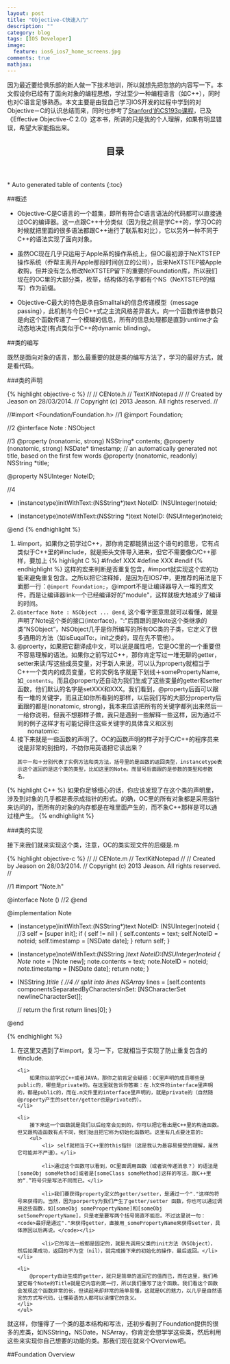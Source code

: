 ```yaml
---
layout: post
title: "Objective-C快速入门"
description: ""
category: blog
tags: [IOS Developer]
image: 
  feature: ios6_ios7_home_screens.jpg
comments: true
mathjax: 
---
```


因为最近要给俱乐部的新人做一下技术培训，所以就想先把忽悠的内容写一下。本文假设你已经有了面向对象的编程思想，学过至少一种编程语言（如C++），同时也对C语言足够熟悉。本文主要是由我自己学习IOS开发的过程中学到的对Objective－C的认识总结而来，同时也参考了[Stanford‘的CS193p课程](https://itunes.apple.com/us/course/developing-ios-7-apps-for/id733644550)，已及《Effective Objective-C 2.0》这本书，所讲的只是我的个人理解，如果有明显错误，希望大家能指出来。


<section>
  <header>
    <h2>目录</h2>
  </header>
<div id="drawer" markdown="1">
*  Auto generated table of contents
{:toc}
</div>
</section>


##概述

- Objective-C是C语言的一个超集，即所有符合C语言语法的代码都可以直接通过OC的编译器。这一点跟C++十分类似（因为我之前是学C++的，学习OC的时候就把里面的很多语法都跟C++进行了联系和对比），它以另外一种不同于C++的语法实现了面向对象。

- 虽然OC现在几乎只运用于Apple系的操作系统上，但OC最初源于NeXTSTEP操作系统（乔帮主离开Apple那段时间创立的公司），后来NeXTSTEP被Apple收购，但并没有怎么修改NeXTSTEP留下的重要的Foundation库，所以我们现在的OC里的大部分类，枚举，结构体的名字都有个NS（NeXTSTEP的缩写）作为前缀。

- Objective-C最大的特色是承自Smalltalk的信息传递模型（message passing），此机制与今日C++式之主流风格差异甚大。向一个函数传递参数只是向这个函数传递了一个模糊的信息，所有的信息处理都是直到runtime才会动态地决定(有点类似于C++的dynamic blinding)。

##类的编写

既然是面向对象的语言，那么最重要的就是类的编写方法了，学习的最好方式，就是看代码。

###类的声明

{% highlight objective-c %}
//
//  CENote.h
//  TextKitNotepad
//
//  Created by Jeason on 28/03/2014.
//  Copyright (c) 2013 Jeason. All rights reserved.
//

//#import <Foundation/Foundation.h>
//1
@import Foundation;

//2
@interface Note : NSObject

//3
@property (nonatomic, strong) NSString* contents;
@property (nonatomic, strong) NSDate* timestamp;
// an automatically generated not title, based on the first few words
@property (nonatomic, readonly) NSString *title;

@property NSUInteger NoteID;

//4
- (instancetype)initWithText:(NSString*)text NoteID: (NSUInteger)noteid;

+ (instancetype)noteWithText:(NSString *)text NoteID: (NSUInteger)noteid;

@end
{% endhighlight %}
<html>
<ol>
<li>
	#import<Foundation/Foundation.h>，如果你之前学过C++，那你肯定都能猜出这个语句的意思，它有点类似于C++里的#include<cstdlib>，就是把头文件导入进来，但它不需要像C/C++那样，要加上
	{% highlight C %}
	#ifndef XXX
	#define XXX
	#endif
	{% endhighlight %}
	这样的宏来判断是否重复包含，#import就实现这个宏的功能来避免重复包含。之所以把它注释掉，是因为在IOS7中，更推荐的用法是下面那一行：<code>@import Foundation;</code>，@import不是让编译器导入一堆的库文件，而是让编译器link一个已经编译好的"module"，这样就极大地减少了编译的时间。
</li>

<li>
	<code>@interface Note : NSObject ... @end</code>, 这个看字面意思就可以看懂，就是声明了Note这个类的接口(interface)，":"后面跟的是Note这个类继承的类“NSObject”，NSObject几乎是你所编写的所有OC类的子类，它定义了很多通用的方法（如isEuqalTo:，init之类的，现在先不管他）。
</li>

<li>
	@proerty，如果把它翻译成中文，可以说是属性吧，它是OC里的一个重要但不容易理解的语法。如果你之前写过C++，那你肯定写过一堆无聊的getter，setter来读/写这些成员变量，对于新人来说，可以认为property就相当于C++一个类内的成员变量，它的实例名字就是下划线＋somePropertyName,如<code>_contents</code>。而且@property还自动为我们生成了这些变量的getter和setter函数，他们默认的名字是setXXX和XXX。我们看到，@property后面可以跟有一堆的关键字，而且正如你所看到的那样，以后我们写的大部分property后面跟的都是(nonatomic, strong)，我本来应该把所有的关键字都列出来然后一一给你说明，但我不想那样子做，我只是遇到一些解释一些这样，因为通过不同的例子这样才有可能记得住这些关键字的具体含义和区别
	<ul>
		nonatomic: 
	</ul>
</li>

<li>
	接下来就是一些函数的声明了。OC的函数声明的样子对于C/C++的程序员来说是非常的别扭的，不妨你用英语把它读出来？

	其中－和＋分别代表了实例方法和类方法，括号里的是函数的返回类型，instancetype表示这个返回的是这个类的类型，比如这里的Note。而冒号后面跟的是参数的类型和参数名。
</li>
</ol>
</html>

{% highlight C++ %}
如果你足够细心的话，你应该发现了在这个类的声明里，涉及到对象的几乎都是表示成指针的形式。的确，OC里的所有对象都是采用指针来访问的，而所有的对象的内存都是在堆里面产生的，而不象C++那样是可以通过棧产生。
{% endhighlight %}

###类的实现

接下来我们就来实现这个类，注意，OC的类实现文件的后缀是.m

{% highlight objective-c %}
//
//  CENote.m
//  TextKitNotepad
//
//  Created by Jeason on 28/03/2014.
//  Copyright (c) 2013 Jeason. All rights reserved.
//

//1
#import "Note.h"

@interface Note ()
//2
@end

@implementation Note

- (instancetype)initWithText:(NSString*)text NoteID: (NSUInteger)noteid {
    //3
    self = [super init];
    if ( self  != nil ) {
        self.contents = text;
        self.NoteID = noteid;
        self.timestamp = [NSDate date];
    }
    return self;
}

+ (instancetype)noteWithText:(NSString *)text NoteID:(NSUInteger)noteid {
    Note* note = [Note new];
    note.contents = text;
    note.NoteID = noteid;
    note.timestamp = [NSDate date];
    return note;
}

- (NSString *)title {
	//4
    // split into lines
    NSArray* lines = [self.contents componentsSeparatedByCharactersInSet: [NSCharacterSet newlineCharacterSet]];
    
    // return the first
    return lines[0];
}

@end

{% endhighlight %}
<html>
<ol>
	<li>
		在这里又遇到了#import，复习一下，它就相当于实现了防止重复包含的#include.
	</li>

	<li>
		如果你以前学过C++或者JAVA，那你之前肯定会疑惑：OC里声明的成员哪些是public的，哪些是private的。在这里就告诉你答案：在.h文件的interface里声明的，都是public的，而在.m文件里的interface里声明的，就是private的（自然随@property产生的setter/getter也是private的）。
	</li>

	<li>
		接下来这一个函数就是我们以后经常会见到的，你可以把它看出是C++里的构造函数。但又跟构造函数有点不同，我们姑且把它称为初始化函数吧。这里有几点要注意的:
		<ul>
			<li> self就相当于C++里的this指针（这是我认为最容易接受的理解，虽然它可能并不严谨）。</li>

			<li>通过这个函数可以看到，OC里面调用函数（或者说传递消息？）的语法是[someObj someMethod]或者是[someClass someMethod]这样的写法，跟C++里的“.”符号只是写法不同而已。</li>

			<li>我们要获得property定义的getter/setter，是通过一个"."这样的符号来获得的。当然，因为porperty为我们产生了getter/setter 函数，你也可以通过调用这些函数，如[someObj somePropertyName]和[someObj setSomePropertyName]，只是老是要写两个括号简直不能忍。不过这里说一句：<code>最好是通过"."来获得getter，直接用_somePropertyName来获得setter，具体原因以后再说。</code></li>

			<li>它的写法一般都是固定的，就是先调用父类的init方法（NSObject）， 然后如果成功，返回的不为空（nil），就完成接下来的初始化的操作，最后返回。</li>
	</li>

	<li>
		@property自动生成的getter，就只是简单的返回它的值而已，而在这里，我们希望它每个Note的Title就是它内容的第一行，所以我们重写了这个函数。我们看这个函数会发现这个函数非常的长，但读起来却非常的简单易懂，这就是OC的魅力，以几乎是自然语言的方式写代码，让懂英语的人都可以读懂它的含义。
	</li>
	</ul>
</ol>
</html>

<article>
就这样，你懂得了一个类的基本结构和写法，还初步看到了Foundation提供的很多的库类，如NSString，NSDate，NSArray，你肯定会想学学这些类，然后利用这些来实现你自己想要的功能的类。那我们现在就来个Overview吧。
</article>


##Foundation Overview
